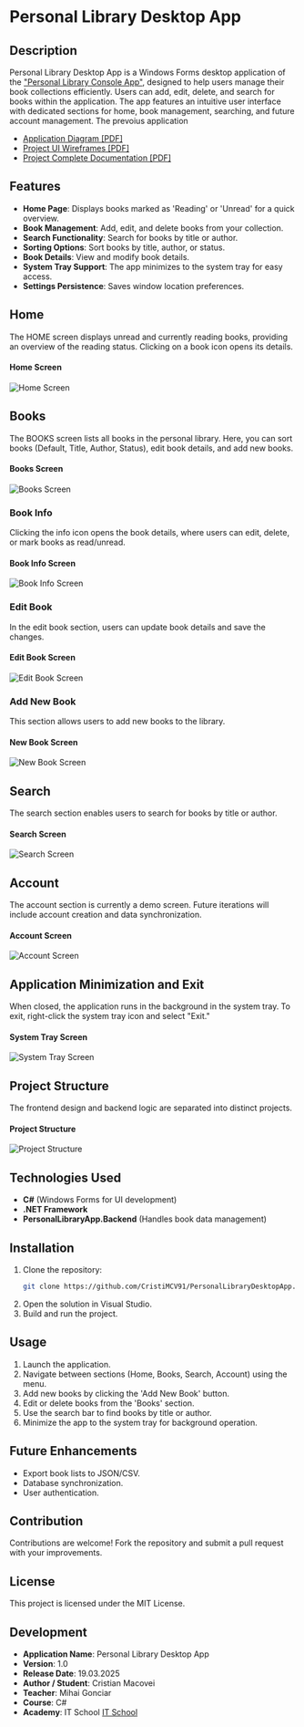 # Personal Library Desktop App

## Description
Personal Library Desktop App is a Windows Forms desktop application of the <a href="https://github.com/CristiMCV91/PersonalLibrary" target="_blank"> "Personal Library Console App"</a>, designed to help users manage their book collections efficiently. Users can add, edit, delete, and search for books within the application. The app features an intuitive user interface with dedicated sections for home, book management, searching, and future account management. The prevoius application 

- <a href="https://github.com/CristiMCV91/PersonalLibraryDesktopApp/blob/main/Documentation/ApplicationDiagram.pdf" target="_blank">Application Diagram [PDF]</a>  
- <a href="https://github.com/CristiMCV91/PersonalLibraryDesktopApp/blob/main/Documentation/ApplicationWireframeDesign.pdf" target="_blank">Project UI Wireframes [PDF]</a>  
- <a href="https://github.com/CristiMCV91/PersonalLibraryDesktopApp/blob/main/Documentation/Project Documentation%20-%20Personal%20Library%20App%20(Cristian%20Macovei).pdf" target="_blank">Project Complete Documentation [PDF]</a>  



## Features
- **Home Page**: Displays books marked as 'Reading' or 'Unread' for a quick overview.
- **Book Management**: Add, edit, and delete books from your collection.
- **Search Functionality**: Search for books by title or author.
- **Sorting Options**: Sort books by title, author, or status.
- **Book Details**: View and modify book details.
- **System Tray Support**: The app minimizes to the system tray for easy access.
- **Settings Persistence**: Saves window location preferences.

## Home
The HOME screen displays unread and currently reading books, providing an overview of the reading status. Clicking on a book icon opens its details.
#### Home Screen
![Home Screen](Screenshots/Home.png)


## Books
The BOOKS screen lists all books in the personal library. Here, you can sort books (Default, Title, Author, Status), edit book details, and add new books.
#### Books Screen
![Books Screen](Screenshots/Books.png)

### Book Info
Clicking the info icon opens the book details, where users can edit, delete, or mark books as read/unread.
#### Book Info Screen
![Book Info Screen](Screenshots/BookInfo.png)

### Edit Book
In the edit book section, users can update book details and save the changes.
#### Edit Book Screen
![Edit Book Screen](Screenshots/EditBook.png)

### Add New Book
This section allows users to add new books to the library.
#### New Book Screen
![New Book Screen](Screenshots/NewBook.png)

## Search
The search section enables users to search for books by title or author.
#### Search Screen
![Search Screen](Screenshots/Search.png)

## Account
The account section is currently a demo screen. Future iterations will include account creation and data synchronization.
#### Account Screen
![Account Screen](Screenshots/Account.png)

## Application Minimization and Exit
When closed, the application runs in the background in the system tray. To exit, right-click the system tray icon and select "Exit."
#### System Tray Screen
![System Tray Screen](Screenshots/SystemTray.png)

## Project Structure
The frontend design and backend logic are separated into distinct projects.
#### Project Structure
![Project Structure](Screenshots/ProjectStructure.png)

## Technologies Used
- **C#** (Windows Forms for UI development)
- **.NET Framework**
- **PersonalLibraryApp.Backend** (Handles book data management)

## Installation
1. Clone the repository:
   ```sh
   git clone https://github.com/CristiMCV91/PersonalLibraryDesktopApp.git
   ```
2. Open the solution in Visual Studio.
3. Build and run the project.

## Usage
1. Launch the application.
2. Navigate between sections (Home, Books, Search, Account) using the menu.
3. Add new books by clicking the 'Add New Book' button.
4. Edit or delete books from the 'Books' section.
5. Use the search bar to find books by title or author.
6. Minimize the app to the system tray for background operation.

## Future Enhancements
- Export book lists to JSON/CSV.
- Database synchronization.
- User authentication.

## Contribution
Contributions are welcome! Fork the repository and submit a pull request with your improvements.

## License
This project is licensed under the MIT License.

## Development
- **Application Name**: Personal Library Desktop App
- **Version**: 1.0
- **Release Date**: 19.03.2025
- **Author / Student**: Cristian Macovei
- **Teacher**: Mihai Gonciar
- **Course**: C#
- **Academy**: IT School [IT School](https://itschool.ro)

